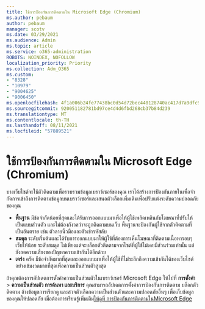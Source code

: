 ```yaml
---
title: ใช้การป้องกันการติดตามใน Microsoft Edge (Chromium)
ms.author: pebaum
author: pebaum
manager: scotv
ms.date: 03/29/2021
ms.audience: Admin
ms.topic: article
ms.service: o365-administration
ROBOTS: NOINDEX, NOFOLLOW
localization_priority: Priority
ms.collection: Adm_O365
ms.custom:
- "8328"
- "10979"
- "9004625"
- "9006450"
ms.openlocfilehash: 4f1a006b24fe77438bc0d54d72bec440128740ac417d7a9dfc93c90d8f0d49ad
ms.sourcegitcommit: 920051182781bd97ce4d4d6fbd268cb37b84d239
ms.translationtype: MT
ms.contentlocale: th-TH
ms.lasthandoff: 08/11/2021
ms.locfileid: "57889521"
---
```

# <a name="use-tracking-prevention-in-microsoft-edge-chromium"></a>ใช้การป้องกันการติดตามใน Microsoft Edge (Chromium)

บางเว็บไซต์จะใช้ตัวติดตามเพื่อรวบรวมข้อมูลเบราว์เซอร์ของคุณ เราได้สร้างการป้องกันภายในเพื่อจํากัดการเข้าถึงการติดตามข้อมูลบนเบราว์เซอร์และเสนอตัวเลือกเพิ่มเติมเพื่อปรับแต่งระดับความปลอดภัยของคุณ

- **พื้นฐาน** มีข้อจํากัดน้อยที่สุดและได้รับการออกแบบมาเพื่อให้ผู้ใช้เพลิดเพลินกับโฆษณาที่ปรับให้เป็นแบบส่วนตัว และไม่ต้องกังวลว่าจะถูกติดตามบนเว็บ พื้นฐานจะป้องกันผู้ใช้จากตัวติดตามที่เป็นอันตราย เช่น ตัวลายนิ้วมือและตัวเข้ารหัสลับ
- **สมดุล** ระดับเริ่มต้นและได้รับการออกแบบมาให้ผู้ใช้ที่ต้องการเห็นโฆษณาที่ติดตามเนื้อหารอบๆ เว็บให้น้อย ระดับสมดุล ไม่เพียงแต่จะบล็อกตัวติดตามจากไซต์ที่ผู้ใช้ไม่เคยมีส่วนร่วมเท่านั้น แต่ยังลดความเสี่ยงของปัญหาความเข้ากันได้อีกด้วย
- **เคร่ง** ครัด มีข้อจํากัดมากที่สุดและออกแบบมาเพื่อให้ผู้ใช้ที่ไม่ระลึกถึงความเข้ากันได้ของเว็บไซต์อย่างเข้มงวดมากที่สุดเพื่อความเป็นส่วนตัวสูงสุด

ถ้าคุณต้องการอัปเดตการตั้งค่าความเป็นส่วนตัวในเบราว์เซอร์ Microsoft Edge ให้ไปที่ **การตั้งค่า**  >  **ความเป็นส่วนตัว การค้นหา และบริการ** คุณสามารถอัปเดตการตั้งค่าการป้องกันการติดตาม บล็อกตัวติดตาม ล้างข้อมูลการเรียกดู และสวจตัวเลือกความเป็นส่วนตัวและความปลอดภัยอื่นๆ เพื่อเก็บข้อมูลของคุณให้ปลอดภัย เมื่อต้องการเรียนรู้เพิ่มเติม[ให้ดูที่ การป้องกันการติดตามในMicrosoft Edge](https://docs.microsoft.com/microsoft-edge/web-platform/tracking-prevention) 
